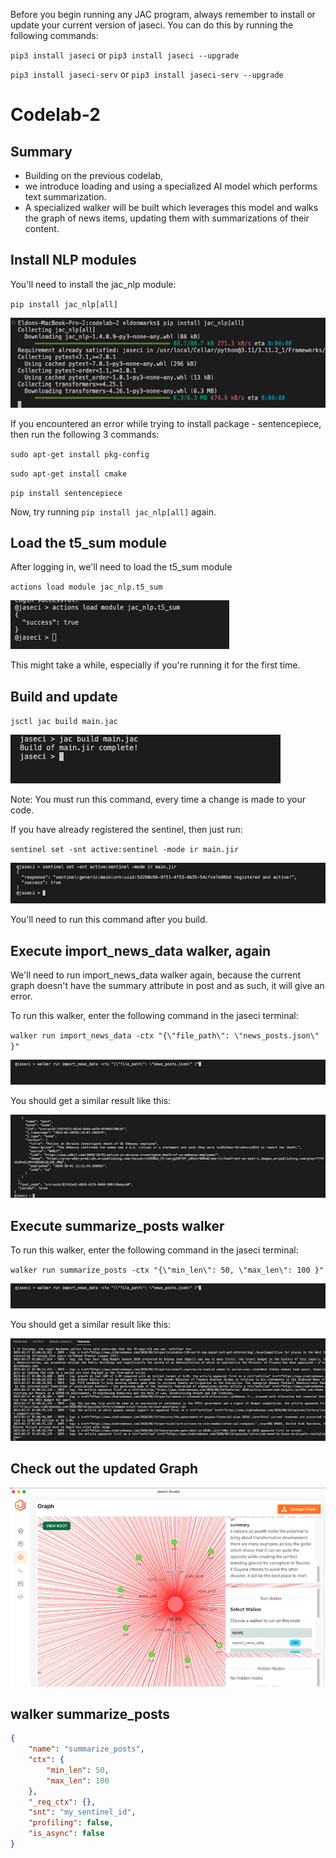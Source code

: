 Before you begin running any JAC program, always remember to install or update your current version of jaseci. You can do this by running the following commands:

`pip3 install jaseci` or `pip3 install jaseci --upgrade`

`pip3 install jaseci-serv` or `pip3 install jaseci-serv --upgrade`


# Codelab-2

## Summary

* Building on the previous codelab,
* we introduce loading and using a specialized AI model which performs text summarization. 
* A specialized walker will be built which leverages this model and walks the graph of news items, updating them with summarizations of their content.



## Install NLP modules

You'll need to install the jac_nlp module:

`pip install jac_nlp[all]`

![alt text](https://github.com/Jaseci-Labs/inr-codelabs/blob/codelab-2/images/c2_install_nlp.png?raw=true)

If you encountered an error while trying to install package - sentencepiece, then run the following 3 commands:

`sudo apt-get install pkg-config`

`sudo apt-get install cmake`

`pip install sentencepiece`

Now, try running `pip install jac_nlp[all]` again.


## Load the t5_sum module

After logging in, we'll need to load the t5_sum module

`actions load module jac_nlp.t5_sum`

![alt text](https://github.com/Jaseci-Labs/inr-codelabs/blob/codelab-2/images/c2_load_t5_sum.png?raw=true)


This might take a while, especially if you're running it for the first time.

## Build and update

`jsctl jac build main.jac`

![alt text](https://github.com/Jaseci-Labs/inr-codelabs/blob/codelab-2/images/c2_build.png?raw=true)

Note: You must run this command, every time a change is made to your code.

If you have already registered the sentinel, then just run:

`sentinel set -snt active:sentinel -mode ir main.jir`

![alt text](https://github.com/Jaseci-Labs/inr-codelabs/blob/codelab-2/images/c2_update_sentinel.png?raw=true)

You'll need to run this command after you build.


## Execute import_news_data walker, again

We'll need to run import_news_data walker again, because the current graph doesn't have the summary attribute in post and as such, it will give an error. 

To run this walker, enter the following command in the jaseci terminal: 

`walker run import_news_data -ctx "{\"file_path\": \"news_posts.json\" }"`

![alt text](https://github.com/Jaseci-Labs/inr-codelabs/blob/codelab-2/images/c2_execute_import_newsdata.png?raw=true)

You should get a similar result like this: 

![alt text](https://github.com/Jaseci-Labs/inr-codelabs/blob/codelab-2/images/c2_import_newsdata_result.png?raw=true)


## Execute summarize_posts walker

To run this walker, enter the following command in the jaseci terminal: 

`walker run summarize_posts -ctx "{\"min_len\": 50, \"max_len\": 100 }"`

![alt text](https://github.com/Jaseci-Labs/inr-codelabs/blob/codelab-2/images/c2_execute_summarize_posts.png?raw=true)

You should get a similar result like this: 

![alt text](https://github.com/Jaseci-Labs/inr-codelabs/blob/codelab-2/images/c2_summarize_posts_result.png?raw=true)


## Check out the updated Graph

![alt text](https://github.com/Jaseci-Labs/inr-codelabs/blob/codelab-2/images/c2_updated_graph.png?raw=true)


## walker summarize_posts

``` JSON
{
    "name": "summarize_posts",
    "ctx": {
        "min_len": 50,
        "max_len": 100
    },
    "_req_ctx": {},
    "snt": "my_sentinel_id",
    "profiling": false,
    "is_async": false
}
```